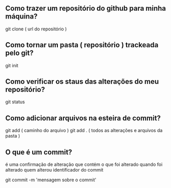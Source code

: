 ## Como trazer um repositório do github para minha máquina?

git clone ( url do repositório )

## Como tornar um pasta ( repositório ) trackeada pelo git?

git init

## Como verificar os staus das alterações do meu repositório?

git status

## Como adicionar arquivos na esteira de commit?

git add ( caminho do arquivo )
git add . ( todos as alterações e arquivos da pasta )

## O que é um commit?

é uma confirmação de alteração que contém 
o que foi alterado
quando foi alterado
quem alterou 
identificador do commit

git commit -m 'mensagem sobre o commit'